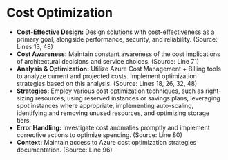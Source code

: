 # Cost Optimization

*   **Cost-Effective Design:** Design solutions with cost-effectiveness as a primary goal, alongside performance, security, and reliability. (Source: Lines 13, 48)
*   **Cost Awareness:** Maintain constant awareness of the cost implications of architectural decisions and service choices. (Source: Line 71)
*   **Analysis &amp; Optimization:** Utilize Azure Cost Management + Billing tools to analyze current and projected costs. Implement optimization strategies based on this analysis. (Source: Lines 18, 26, 32, 48)
*   **Strategies:** Employ various cost optimization techniques, such as right-sizing resources, using reserved instances or savings plans, leveraging spot instances where appropriate, implementing auto-scaling, identifying and removing unused resources, and optimizing storage tiers.
*   **Error Handling:** Investigate cost anomalies promptly and implement corrective actions to optimize spending. (Source: Line 80)
*   **Context:** Maintain access to Azure cost optimization strategies documentation. (Source: Line 96)
